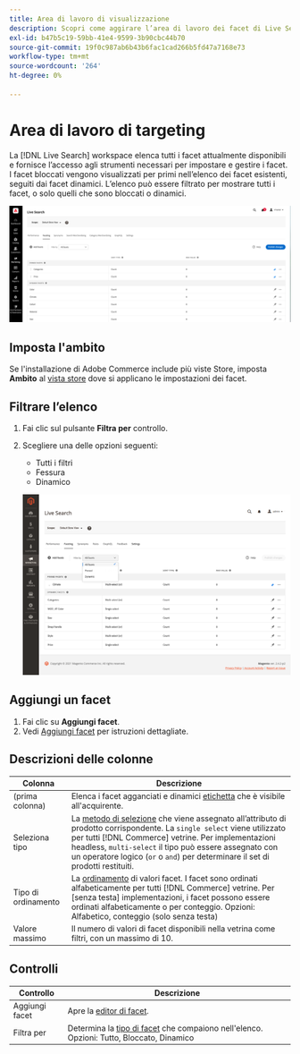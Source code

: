```yaml
---
title: Area di lavoro di visualizzazione
description: Scopri come aggirare l’area di lavoro dei facet di Live Search.
exl-id: b47b5c19-59bb-41e4-9599-3b90cbc44b70
source-git-commit: 19f0c987ab6b43b6fac1cad266b5fd47a7168e73
workflow-type: tm+mt
source-wordcount: '264'
ht-degree: 0%

---
```


# Area di lavoro di targeting

La [!DNL Live Search] workspace elenca tutti i facet attualmente disponibili e fornisce l’accesso agli strumenti necessari per impostare e gestire i facet. I facet bloccati vengono visualizzati per primi nell’elenco dei facet esistenti, seguiti dai facet dinamici. L’elenco può essere filtrato per mostrare tutti i facet, o solo quelli che sono bloccati o dinamici.

![Area di lavoro di targeting](assets/faceting-workspace.png)

## Imposta l&#39;ambito

Se l&#39;installazione di Adobe Commerce include più viste Store, imposta **Ambito** al [vista store](https://docs.magento.com/user-guide/configuration/scope.html) dove si applicano le impostazioni dei facet.

## Filtrare l’elenco

1. Fai clic sul pulsante **Filtra per** controllo.
1. Scegliere una delle opzioni seguenti:

   * Tutti i filtri
   * Fessura
   * Dinamico

   ![Area di lavoro di targeting](assets/facets-filter-by.png)

## Aggiungi un facet

1. Fai clic su **Aggiungi facet**.
1. Vedi [Aggiungi facet](facets-add.md) per istruzioni dettagliate.

## Descrizioni delle colonne

| Colonna | Descrizione |
|--- |--- |
| (prima colonna) | Elenca i facet agganciati e dinamici [etichetta](facets-type.md) che è visibile all&#39;acquirente. |
| Seleziona tipo | La [metodo di selezione](facets-type.md) che viene assegnato all’attributo di prodotto corrispondente. La `single select` viene utilizzato per tutti [!DNL Commerce] vetrine. Per implementazioni headless, `multi-select` il tipo può essere assegnato con un operatore logico (`or` o `and`) per determinare il set di prodotti restituiti. |
| Tipo di ordinamento | La [ordinamento](facets-type.md) di valori facet. I facet sono ordinati alfabeticamente per tutti [!DNL Commerce] vetrine. Per [senza testa] implementazioni, i facet possono essere ordinati alfabeticamente o per conteggio. Opzioni: Alfabetico, conteggio (solo senza testa) |
| Valore massimo | Il numero di valori di facet disponibili nella vetrina come filtri, con un massimo di 10. |

## Controlli

| Controllo | Descrizione |
|--- |--- |
| Aggiungi facet | Apre la [editor di facet](facets-add.md). |
| Filtra per | Determina la [tipo di facet](facets-type.md) che compaiono nell&#39;elenco. Opzioni: Tutto, Bloccato, Dinamico |
